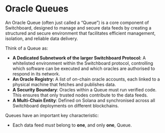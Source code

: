 # Oracle Queues

An Oracle Queue (often just called a “Queue”) is a core component of Switchboard, designed to manage and secure data feeds by creating a structured and secure environment that facilitates efficient management, isolation, and reliable data delivery.

Think of a Queue as:

* **A Dedicated Subnetwork of the larger Switchboard Protocol:** A whitelisted environment within the Switchboard protocol, controlling which software can be executed and which oracles are authorised to respond in its network.
* **An Oracle Registry:** A list of on-chain oracle accounts, each linked to a physical machine that fetches and publishes data.
* **A Security Boundary**: Oracles within a Queue must run verified code. This ensures that only trusted nodes contribute to the data feeds.
* **A Multi-Chain Entity**: Defined on Solana and synchronised across all Switchboard deployments on different blockchains.

Queues have an important key characteristic:

* Each data feed _must_ belong to **one**, and only **one**, Queue.
